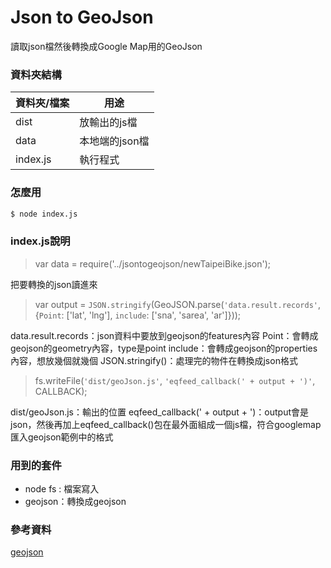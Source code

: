 # Json to GeoJson

讀取json檔然後轉換成Google Map用的GeoJson

### 資料夾結構

|資料夾/檔案|用途|
|-|-|
|dist|放輸出的js檔|
|data|本地端的json檔|
|index.js|執行程式|

### 怎麼用

```sh
$ node index.js
```

### index.js說明

>var data = require('../jsontogeojson/newTaipeiBike.json');

把要轉換的json讀進來

>var output = `JSON.stringify`(GeoJSON.parse(` 'data.result.records' `, {`Point`: ['lat', 'lng'], `include`: ['sna', 'sarea', 'ar']}));

data.result.records：json資料中要放到geojson的features內容
Point：會轉成geojson的geometry內容，type是point
include：會轉成geojson的properties內容，想放幾個就幾個
JSON.stringify()：處理完的物件在轉換成json格式

>fs.writeFile(`'dist/geoJson.js'`, `'eqfeed_callback(' + output + ')'`, CALLBACK);

dist/geoJson.js：輸出的位置
eqfeed_callback(' + output + ')：output會是json，然後再加上eqfeed_callback()包在最外面組成一個js檔，符合googlemap匯入geojson範例中的格式

### 用到的套件

* node fs : 檔案寫入
* geojson：轉換成geojson

### 參考資料

[geojson](https://www.npmjs.com/package/geojson)

